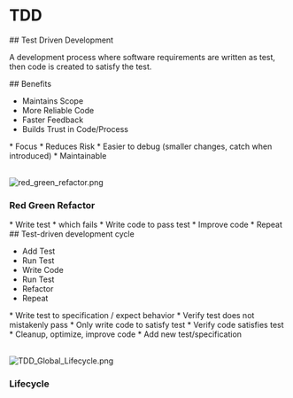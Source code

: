 # TDD

<section>
## Test Driven Development

A development process where software requirements are written as test,
then code is created to satisfy the test.

<aside class="notes">
</aside>
</section>
<!-- -->

<!--
* https://en.wikipedia.org/wiki/Test-driven_development
-->

<section>
## Benefits

* Maintains Scope
* More Reliable Code
* Faster Feedback
* Builds Trust in Code/Process

<aside class="notes">
* Focus
* Reduces Risk
* Easier to debug (smaller changes, catch when introduced)
* Maintainable
</aside>
</section>
<!-- -->

<section>
<br />

![red_green_refactor.png](https://frontcube.com/blog/wp-content/uploads/2015/08/red_green_refactor.png)

### Red Green Refactor

<aside class="notes">
* Write test
  * which fails
* Write code to pass test
* Improve code
* Repeat
</aside>
</section>
<!-- -->

<section>
## Test-driven development cycle

* Add Test
* Run Test
* Write Code
* Run Test
* Refactor
* Repeat

<aside class="notes">
* Write test to specification / expect behavior
* Verify test does not mistakenly pass
* Only write code to satisfy test
* Verify code satisfies test
* Cleanup, optimize, improve code
* Add new test/specification
</aside>
</section>
<!-- -->

<!--
* https://www.techopedia.com/definition/25850/test-driven-development-tdd
* https://www.agilealliance.org/glossary/tdd/
* https://en.wikipedia.org/wiki/Test-driven_development
-->

<section>
<br />

![TDD_Global_Lifecycle.png](https://upload.wikimedia.org/wikipedia/commons/0/0b/TDD_Global_Lifecycle.png)

### Lifecycle

<aside class="notes">
</aside>
</section>
<!-- -->


